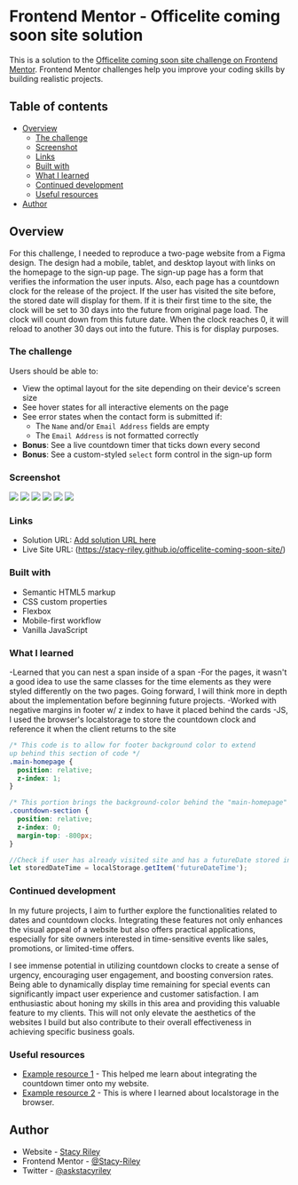 # Frontend Mentor - Officelite coming soon site solution

This is a solution to the [Officelite coming soon site challenge on Frontend Mentor](https://www.frontendmentor.io/challenges/officelite-coming-soon-site-M4DIPNz8g). Frontend Mentor challenges help you improve your coding skills by building realistic projects. 

## Table of contents

- [Overview](#overview)
  - [The challenge](#the-challenge)
  - [Screenshot](#screenshot)
  - [Links](#links)
  - [Built with](#built-with)
  - [What I learned](#what-i-learned)
  - [Continued development](#continued-development)
  - [Useful resources](#useful-resources)
- [Author](#author)

## Overview
For this challenge, I needed to reproduce a two-page website from a Figma design. The design had a mobile, tablet, and desktop layout with links on the homepage to the sign-up page. The sign-up page has a form that verifies the information the user inputs. Also, each page has a countdown clock for the release of the project.  If the user has visited the site before, the stored date will display for them. If it is their first time to the site, the clock will be set to 30 days into the future from original page load. The clock will count down from this future date. When the clock reaches 0, it will reload to another 30 days out into the future. This is for display purposes. 

### The challenge

Users should be able to:

- View the optimal layout for the site depending on their device's screen size
- See hover states for all interactive elements on the page
- See error states when the contact form is submitted if:
  - The `Name` and/or `Email Address` fields are empty
  - The `Email Address` is not formatted correctly
- **Bonus**: See a live countdown timer that ticks down every second
- **Bonus**: See a custom-styled `select` form control in the sign-up form

### Screenshot

![](./images/screenshot-home-mobile.jpg)
![](./images/screenshot-home-tablet.jpg)
![](./images/screenshot-home-desktop.jpg)
![](./images/screenshot-signup-mobile.jpg)
![](./images/screenshot-signup-tablet.jpg)
![](./images/screenshot-signup-desktop.jpg)

### Links

- Solution URL: [Add solution URL here](https://github.com/Stacy-Riley/officelite-coming-soon-site)
- Live Site URL: (https://stacy-riley.github.io/officelite-coming-soon-site/)

### Built with
- Semantic HTML5 markup
- CSS custom properties
- Flexbox
- Mobile-first workflow
- Vanilla JavaScript

### What I learned 
-Learned that you can nest a span inside of a span
-For the pages, it wasn't a good idea to use the same classes for the time elements as they were styled differently on the two pages. Going forward, I will think more in depth about the implementation before beginning future projects.
-Worked with negative margins in footer w/ z index to have it placed behind the cards
-JS, I used the browser's localstorage to store the countdown clock and reference it when the client returns to the site

```css
/* This code is to allow for footer background color to extend
up behind this section of code */
.main-homepage {
  position: relative;
  z-index: 1;
}

/* This portion brings the background-color behind the "main-homepage" element */
.countdown-section {
  position: relative;
  z-index: 0;
  margin-top: -800px;
}
```
```js
//Check if user has already visited site and has a futureDate stored in localStorage
let storedDateTime = localStorage.getItem('futureDateTime');
```

### Continued development

In my future projects, I aim to further explore the functionalities related to dates and countdown clocks. Integrating these features not only enhances the visual appeal of a website but also offers practical applications, especially for site owners interested in time-sensitive events like sales, promotions, or limited-time offers.

I see immense potential in utilizing countdown clocks to create a sense of urgency, encouraging user engagement, and boosting conversion rates. Being able to dynamically display time remaining for special events can significantly impact user experience and customer satisfaction. I am enthusiastic about honing my skills in this area and providing this valuable feature to my clients. This will not only elevate the aesthetics of the websites I build but also contribute to their overall effectiveness in achieving specific business goals.

### Useful resources

- [Example resource 1](https://css-tricks.com/how-to-create-an-animated-countdown-timer-with-html-css-and-javascript/) - This helped me learn about integrating the countdown timer onto my website.
- [Example resource 2](https://developer.mozilla.org/en-US/docs/Web/API/Web_Storage_API) - This is where I learned about localstorage in the browser.

## Author

- Website - [Stacy Riley](https://www.createdbystacy.com)
- Frontend Mentor - [@Stacy-Riley](https://www.frontendmentor.io/profile/Stacy-Riley)
- Twitter - [@askstacyriley](https://twitter.com/AskStacyRiley)
